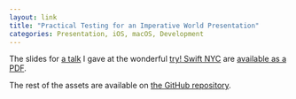 ```yaml
---
layout: link
title: "Practical Testing for an Imperative World Presentation"
categories: Presentation, iOS, macOS, Development
---
```


The slides for [a talk](https://www.meetup.com/try_SwiftNYC/events/242367633/) I gave at the wonderful [try! Swift NYC](https://www.meetup.com/try_SwiftNYC/) are [available as a PDF](/assets/2017-08-22-testing-presentation.pdf).

The rest of the assets are available on [the GitHub repository](https://github.com/robenkleene/testing-presentation).
